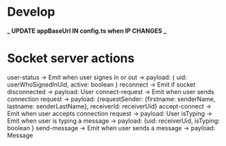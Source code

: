 # Develop

**_ UPDATE appBaseUrl IN config.ts when IP CHANGES _**

# Socket server actions

user-status -> Emit when user signes in or out -> payload: { uid: userWhoSignedInUid, active: boolean }
reconnect -> Emit if socket disconnected -> payload: User
connect-request -> Emit when user sends connection request -> payload: {requestSender: {firstname: senderName, lastname: senderLastName}, receiverId: receiverUid}
accept-connect -> Emit when user accepts connection request -> payload: User
isTyping -> Emit when user is typing a message -> payload: {uid: receiverUid, isTyping: boolean }
send-message -> Emit when user sends a message -> payload: Message
